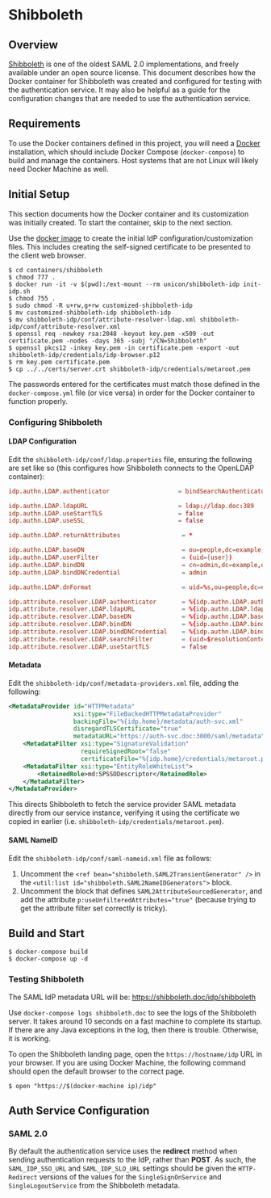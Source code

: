 # Shibboleth

## Overview

[Shibboleth](https://www.shibboleth.net) is one of the oldest SAML 2.0
implementations, and freely available under an open source license. This
document describes how the Docker container for Shibboleth was created and
configured for testing with the authentication service. It may also be helpful
as a guide for the configuration changes that are needed to use the
authentication service.

## Requirements

To use the Docker containers defined in this project, you will need a
[Docker](https://www.docker.com) installation, which should include Docker
Compose (`docker-compose`) to build and manage the containers. Host systems that
are not Linux will likely need Docker Machine as well.

## Initial Setup

This section documents how the Docker container and its customization was
initially created. To start the container, skip to the next section.

Use the [docker image](https://hub.docker.com/r/unicon/shibboleth-idp) to create
the initial IdP configuration/customization files. This includes creating the
self-signed certificate to be presented to the client web browser.

```shell
$ cd containers/shibboleth
$ chmod 777 .
$ docker run -it -v $(pwd):/ext-mount --rm unicon/shibboleth-idp init-idp.sh
$ chmod 755 .
$ sudo chmod -R u+rw,g+rw customized-shibboleth-idp
$ mv customized-shibboleth-idp shibboleth-idp
$ mv shibboleth-idp/conf/attribute-resolver-ldap.xml shibboleth-idp/conf/attribute-resolver.xml
$ openssl req -newkey rsa:2048 -keyout key.pem -x509 -out certificate.pem -nodes -days 365 -subj "/CN=Shibboleth"
$ openssl pkcs12 -inkey key.pem -in certificate.pem -export -out shibboleth-idp/credentials/idp-browser.p12
$ rm key.pem certificate.pem
$ cp ../../certs/server.crt shibboleth-idp/credentials/metaroot.pem
```

The passwords entered for the certificates must match those defined in the
`docker-compose.yml` file (or vice versa) in order for the Docker container to
function properly.

### Configuring Shibboleth

#### LDAP Configuration

Edit the `shibboleth-idp/conf/ldap.properties` file, ensuring the following are
set like so (this configures how Shibboleth connects to the OpenLDAP container):

```conf
idp.authn.LDAP.authenticator                   = bindSearchAuthenticator

idp.authn.LDAP.ldapURL                         = ldap://ldap.doc:389
idp.authn.LDAP.useStartTLS                     = false
idp.authn.LDAP.useSSL                          = false

idp.authn.LDAP.returnAttributes                 = *

idp.authn.LDAP.baseDN                           = ou=people,dc=example,dc=org
idp.authn.LDAP.userFilter                       = (uid={user})
idp.authn.LDAP.bindDN                           = cn=admin,dc=example,dc=org
idp.authn.LDAP.bindDNCredential                 = admin

idp.authn.LDAP.dnFormat                         = uid=%s,ou=people,dc=example,dc=org

idp.attribute.resolver.LDAP.authenticator       = %{idp.authn.LDAP.authenticator}
idp.attribute.resolver.LDAP.ldapURL             = %{idp.authn.LDAP.ldapURL}
idp.attribute.resolver.LDAP.baseDN              = %{idp.authn.LDAP.baseDN:undefined}
idp.attribute.resolver.LDAP.bindDN              = %{idp.authn.LDAP.bindDN:undefined}
idp.attribute.resolver.LDAP.bindDNCredential    = %{idp.authn.LDAP.bindDNCredential:undefined}
idp.attribute.resolver.LDAP.searchFilter        = (uid=$resolutionContext.principal)
idp.attribute.resolver.LDAP.useStartTLS         = false
```

#### Metadata

Edit the `shibboleth-idp/conf/metadata-providers.xml` file, adding the following:

```xml
<MetadataProvider id="HTTPMetadata"
                  xsi:type="FileBackedHTTPMetadataProvider"
                  backingFile="%{idp.home}/metadata/auth-svc.xml"
                  disregardTLSCertificate="true"
                  metadataURL="https://auth-svc.doc:3000/saml/metadata">
    <MetadataFilter xsi:type="SignatureValidation"
                    requireSignedRoot="false"
                    certificateFile="%{idp.home}/credentials/metaroot.pem" />
    <MetadataFilter xsi:type="EntityRoleWhiteList">
        <RetainedRole>md:SPSSODescriptor</RetainedRole>
    </MetadataFilter>
</MetadataProvider>
```

This directs Shibboleth to fetch the service provider SAML metadata directly
from our service instance, verifying it using the certificate we copied in
earlier (i.e. `shibboleth-idp/credentials/metaroot.pem`).

#### SAML NameID

Edit the `shibboleth-idp/conf/saml-nameid.xml` file as follows:

1. Uncomment the `<ref bean="shibboleth.SAML2TransientGenerator" />` in the
   `<util:list id="shibboleth.SAML2NameIDGenerators">` block.
1. Uncomment the block that defines `SAML2AttributeSourcedGenerator`,
   and add the attribute `p:useUnfilteredAttributes="true"` (because trying
   to get the attribute filter set correctly is tricky).

## Build and Start

```shell
$ docker-compose build
$ docker-compose up -d
```

### Testing Shibboleth

The SAML IdP metadata URL will be: https://shibboleth.doc/idp/shibboleth

Use `docker-compose logs shibboleth.doc` to see the logs of the Shibboleth
server. It takes around 10 seconds on a fast machine to complete its startup. If
there are any Java exceptions in the log, then there is trouble. Otherwise, it
is working.

To open the Shibboleth landing page, open the `https://hostname/idp` URL in your
browser. If you are using Docker Machine, the following command should open the
default browser to the correct page.

```shell
$ open "https://$(docker-machine ip)/idp"
```

## Auth Service Configuration

### SAML 2.0

By default the authentication service uses the **redirect** method when sending
authentication requests to the IdP, rather than **POST**. As such, the
`SAML_IDP_SSO_URL` and `SAML_IDP_SLO_URL` settings should be given the
`HTTP-Redirect` versions of the values for the `SingleSignOnService` and
`SingleLogoutService` from the Shibboleth metadata.
